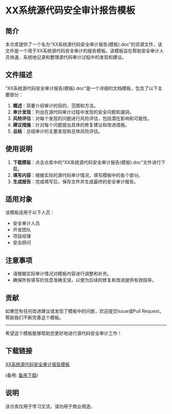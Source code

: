 # XX系统源代码安全审计报告模板

## 简介

本仓库提供了一个名为“XX系统源代码安全审计报告(模板).doc”的资源文件，该文件是一个用于XX系统源代码安全审计的报告模板。该模板旨在帮助安全审计人员快速、系统地记录和整理源代码审计过程中的发现和建议。

## 文件描述

“XX系统源代码安全审计报告(模板).doc”是一个详细的文档模板，包含了以下主要部分：

1. **概述**：简要介绍审计的目的、范围和方法。
2. **审计发现**：列出在源代码审计过程中发现的安全问题和漏洞。
3. **风险评估**：对每个发现的问题进行风险评估，包括潜在影响和可能性。
4. **建议措施**：针对每个问题提出具体的修复建议和改进措施。
5. **总结**：总结审计的主要发现和总体风险评估。

## 使用说明

1. **下载模板**：点击仓库中的“XX系统源代码安全审计报告(模板).doc”文件进行下载。
2. **填写内容**：根据实际的源代码审计情况，填写模板中的各个部分。
3. **生成报告**：完成填写后，保存文件并生成最终的安全审计报告。

## 适用对象

该模板适用于以下人员：

- 安全审计人员
- 开发团队
- 项目经理
- 安全顾问

## 注意事项

- 请根据实际审计情况对模板内容进行调整和补充。
- 确保所有填写的信息准确无误，以便为后续的修复和改进提供有效指导。

## 贡献

如果您有任何改进建议或发现了模板中的问题，欢迎提交Issue或Pull Request，帮助我们不断完善这个模板。

---

希望这个模板能够帮助您更好地进行源代码安全审计工作！

## 下载链接
[XX系统源代码安全审计报告模板](https://pan.quark.cn/s/5785d285439f) 

(备用: [备用下载](https://pan.baidu.com/s/1DdWBZaITfAsEMdx-aPVyIA?pwd=1234))

## 说明

该仓库仅用于学习交流，请勿用于商业用途。
